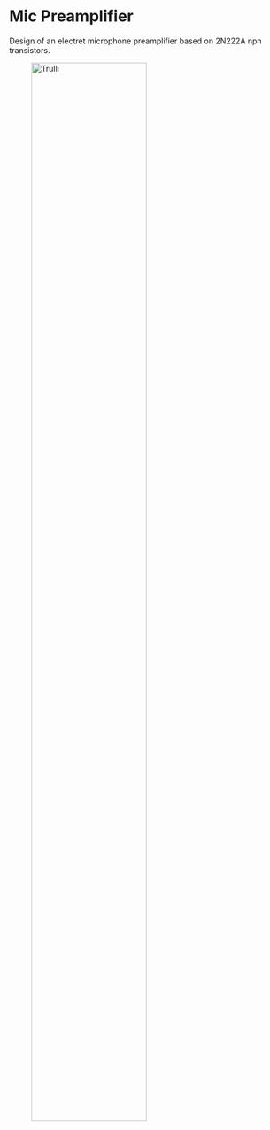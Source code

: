 # Mic Preamplifier
Design of an electret microphone preamplifier based on 2N222A npn transistors.
<p align="center" width="100%">
<figure><img src="https://i.imgur.com/6qLxLvL.jpg" alt="Trulli" style="width:70%"></figure>
</p>
